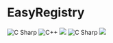 # EasyRegistry
 <img alt="C Sharp" src="https://img.shields.io/badge/license-MIT-brightgreen?logo=csharp&logoColor=violet">
 <img alt="C++" src="https://img.shields.io/badge/c++-17-%2300599C?logo=c&">
 <img src="https://img.shields.io/badge/Frame-Hexo-blue?logo=Hexo&label=框架&logoColor=violet&labalColor=#1fd041&color=rgb(222, 31, 31)">
 <img alt="C Sharp" src="https://img.shields.io/badge/license-MIT-brightgreen?logo=csharp&?logoColor=violet">
 <img src="https://img.shields.io/badge/Frame-Hexo-blue&?logoColor=violet">
